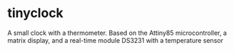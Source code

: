 # tinyclock
A small clock with a thermometer. Based on the Attiny85 microcontroller, a matrix display, and a real-time module DS3231 with a temperature sensor
